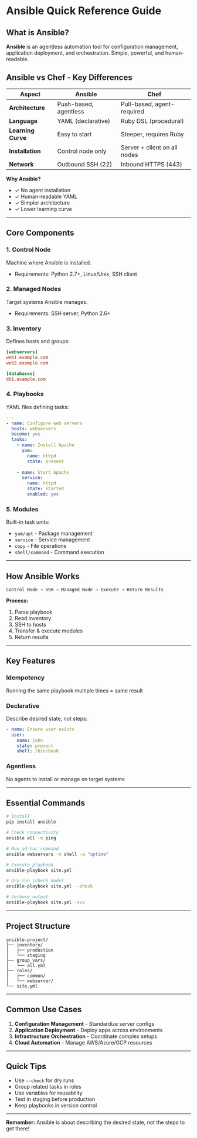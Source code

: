 # Ansible Quick Reference Guide

## What is Ansible?
**Ansible** is an agentless automation tool for configuration management, application deployment, and orchestration. Simple, powerful, and human-readable.

## Ansible vs Chef - Key Differences

| Aspect | Ansible | Chef |
|--------|---------|------|
| **Architecture** | Push-based, agentless | Pull-based, agent-required |
| **Language** | YAML (declarative) | Ruby DSL (procedural) |
| **Learning Curve** | Easy to start | Steeper, requires Ruby |
| **Installation** | Control node only | Server + client on all nodes |
| **Network** | Outbound SSH (22) | Inbound HTTPS (443) |

**Why Ansible?**
- ✓ No agent installation
- ✓ Human-readable YAML
- ✓ Simpler architecture
- ✓ Lower learning curve

---

## Core Components

### 1. Control Node
Machine where Ansible is installed.
- Requirements: Python 2.7+, Linux/Unix, SSH client

### 2. Managed Nodes
Target systems Ansible manages.
- Requirements: SSH server, Python 2.6+

### 3. Inventory
Defines hosts and groups:
```ini
[webservers]
web1.example.com
web2.example.com

[databases]
db1.example.com
```

### 4. Playbooks
YAML files defining tasks:
```yaml
---
- name: Configure web servers
  hosts: webservers
  become: yes
  tasks:
    - name: Install Apache
      yum:
        name: httpd
        state: present
    
    - name: Start Apache
      service:
        name: httpd
        state: started
        enabled: yes
```

### 5. Modules
Built-in task units:
- `yum/apt` - Package management
- `service` - Service management
- `copy` - File operations
- `shell/command` - Command execution

---

## How Ansible Works

```
Control Node → SSH → Managed Node → Execute → Return Results
```

**Process:**
1. Parse playbook
2. Read inventory
3. SSH to hosts
4. Transfer & execute modules
5. Return results

---

## Key Features

### Idempotency
Running the same playbook multiple times = same result

### Declarative
Describe desired state, not steps:
```yaml
- name: Ensure user exists
  user:
    name: john
    state: present
    shell: /bin/bash
```

### Agentless
No agents to install or manage on target systems

---

## Essential Commands

```bash
# Install
pip install ansible

# Check connectivity
ansible all -m ping

# Run ad-hoc command
ansible webservers -m shell -a "uptime"

# Execute playbook
ansible-playbook site.yml

# Dry run (check mode)
ansible-playbook site.yml --check

# Verbose output
ansible-playbook site.yml -vvv
```

---

## Project Structure

```
ansible-project/
├── inventory/
│   ├── production
│   └── staging
├── group_vars/
│   └── all.yml
├── roles/
│   ├── common/
│   └── webserver/
└── site.yml
```

---

## Common Use Cases

1. **Configuration Management** - Standardize server configs
2. **Application Deployment** - Deploy apps across environments
3. **Infrastructure Orchestration** - Coordinate complex setups
4. **Cloud Automation** - Manage AWS/Azure/GCP resources

---

## Quick Tips

- Use `--check` for dry runs
- Group related tasks in roles
- Use variables for reusability
- Test in staging before production
- Keep playbooks in version control

---

**Remember:** Ansible is about describing the desired state, not the steps to get there!